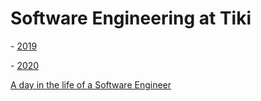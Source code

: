# Software Engineering at Tiki

\- [2019](#2019)

\- [2020](#2020)

[A day in the life of a Software Engineer](#a-day-in-a-life-of-a-software-engineer)